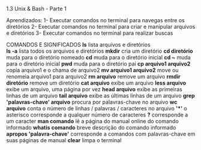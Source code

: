 1.3 Unix & Bash - Parte 1

Aprendizados:
1- Executar comandos no terminal para navegas entre os diretórios
2- Executar comandos no terminal para criar e manipular arquivos e diretórios
3- Executar comandos no terminal para realizar buscas

COMANDOS E SIGNIFICADOS
**ls** lista arquivos e diretórios<br>
**ls -a** lista todos os arquivos e diretórios
**mkdir** cria um diretório
**cd diretório** muda para o diretório nomeado
**cd** muda para o diretório inicial
**cd ~** muda para o diretório inicial
**pwd** muda para o diretório pai
**cp arquivo1 arquivo2** copia arquivo1 e o chama de arquivo2
**mv arquivo1 arquivo2** move ou renomeia arquivo1 para arquivo2
**rm arquivo** remove um arquivo
**rmdir diretório** remove um diretório
**cat arquivo** exibe um arquivo
**less arquivo** exibe um arquivo, uma página por vez
**head arquivo** exibe as primeiras linhas de um arquivo
**tail arquivo** exibe as últimas linhas de um arquivo
**grep 'palavras-chave' arquivo** procura por palavras-chave no arquivo
**wc arquivo** conta o número de linhas / palavras / caracteres no arquivo
**'*'** o asterisco corresponde a qualquer número de caracteres 
**?** corresponde a um caracter
**man comando** lê a página do manual online do comando informado
**whatis comando** breve descrição do comando informado
**apropos 'palavra-chave'** corresponde a comandos com palavras-chave em suas páginas de manual
**clear** limpa o terminal
